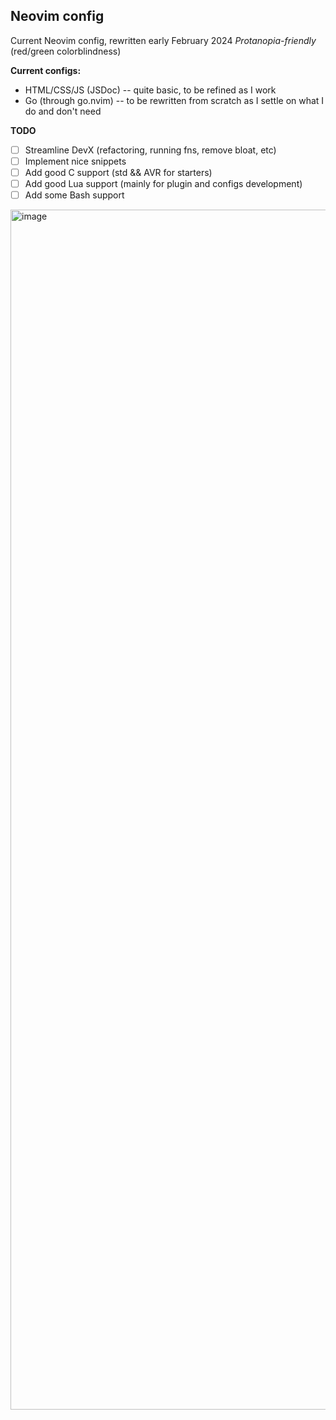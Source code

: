 ## Neovim config

Current Neovim config, rewritten early February 2024
*Protanopia-friendly* (red/green colorblindness)

**Current configs:**
- HTML/CSS/JS (JSDoc) -- quite basic, to be refined as I work
- Go (through go.nvim) -- to be rewritten from scratch as I settle on what I do and don't need

**TODO**
- [ ] Streamline DevX (refactoring, running fns, remove bloat, etc)
- [ ] Implement nice snippets
- [ ] Add good C support (std && AVR for starters)
- [ ] Add good Lua support (mainly for plugin and configs development)
- [ ] Add some Bash support

<img width="1920" alt="image" src="https://github.com/zyriab/dotfiles/assets/2111910/28087a9a-397c-48c5-b616-c8e744f36caf">
